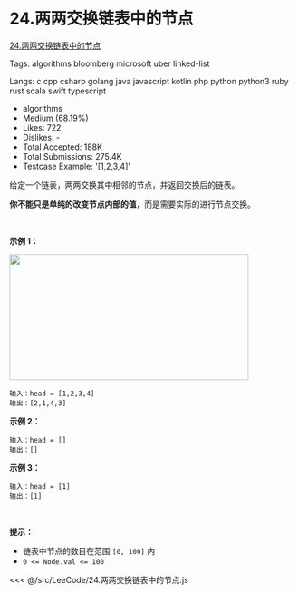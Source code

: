 # 24.两两交换链表中的节点

[24.两两交换链表中的节点](https://leetcode-cn.com/problems/swap-nodes-in-pairs/description/)

Tags: algorithms bloomberg microsoft uber linked-list

Langs: c cpp csharp golang java javascript kotlin php python python3 ruby rust scala swift typescript

- algorithms
- Medium (68.19%)
- Likes: 722
- Dislikes: -
- Total Accepted: 188K
- Total Submissions: 275.4K
- Testcase Example: '[1,2,3,4]'

<p>给定一个链表，两两交换其中相邻的节点，并返回交换后的链表。</p>

<p><strong>你不能只是单纯的改变节点内部的值</strong>，而是需要实际的进行节点交换。</p>

<p> </p>

<p><strong>示例 1：</strong></p>
<img alt="" src="https://assets.leetcode.com/uploads/2020/10/03/swap_ex1.jpg" style="width: 422px; height: 222px;" />

```
输入：head = [1,2,3,4]
输出：[2,1,4,3]
```

<p><strong>示例 2：</strong></p>

```
输入：head = []
输出：[]
```

<p><strong>示例 3：</strong></p>

```
输入：head = [1]
输出：[1]
```

<p> </p>

<p><strong>提示：</strong></p>

<ul>
	<li>链表中节点的数目在范围 <code>[0, 100]</code> 内</li>
	<li><code>0 <= Node.val <= 100</code></li>
</ul>

<<< @/src/LeeCode/24.两两交换链表中的节点.js
